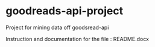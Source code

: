# goodreads-api-project
Project for mining data off goodsread-api

Instruction and documentation for the file : README.docx


